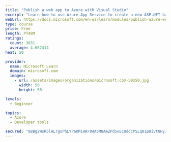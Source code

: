 ```yaml
---
title: "Publish a web app to Azure with Visual Studio"
excerpt: "Learn how to use Azure App Service to create a new ASP.NET-based web app, then publish and update directly from Visual Studio."
webUrl: https://docs.microsoft.com/en-us/learn/modules/publish-azure-web-app-with-visual-studio/
type: course
price: Free
length: PT48M
ratings:
  count: 3631
  average: 4.687414
heat: 50

provider:
  name: Microsoft Learn
  domain: microsoft.com
  images:
    - url: /assets/images/organizations/microsoft.com-50x50.jpg
      width: 50
      height: 50

levels:
  - Beginner

topics:
  - Azure
  - Developer tools

secured: "m8Bg2WsR5lALTgoPhLYPaOM1HW/84AoM8AmZPdSvECOddcPSLq81pUivtUHy1dR6eUu8YnfZlJ36qJrYUEwnxlRh2tmPXVf60+UNFffD500KQ16idRJcEIkU9YI7djM0c7cYFkqwspU5+HZD2xDnxFD8xG0RfkmHpJXPpHXf1L8kXByn/9w1KRFUs0iHJ/y+jOyomAHOqofzFWrZCK/FcoIoMljY3ifDLdJMv2U7jGyjAMwZEUifmXWCRTae4jSY64AreM2PM9FGfKTiUFXdkAs7qV5dWRabPrNjVV3m9RfsJ5M3zfT1bRAm6yPZiSeG0zBnePZdAzZKtChsODEHGcYzpZxjqUozPRUU2t8u//HzNhl2zbZRpLzlhoUgGFUd80zv9H4LloXnplphvJlEc5+qRrDROi1JVvvNvn5/3ic=;DVWKTIScBd4P2Ac7y29+/Q=="
---
```


